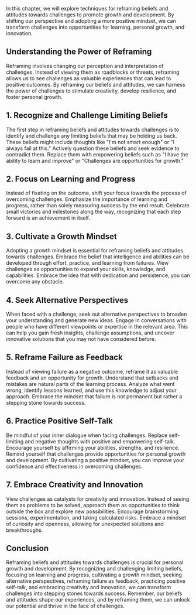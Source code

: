 
In this chapter, we will explore techniques for reframing beliefs and attitudes towards challenges to promote growth and development. By shifting our perspective and adopting a more positive mindset, we can transform challenges into opportunities for learning, personal growth, and innovation.

**Understanding the Power of Reframing**
----------------------------------------

Reframing involves changing our perception and interpretation of challenges. Instead of viewing them as roadblocks or threats, reframing allows us to see challenges as valuable experiences that can lead to positive outcomes. By reframing our beliefs and attitudes, we can harness the power of challenges to stimulate creativity, develop resilience, and foster personal growth.

**1. Recognize and Challenge Limiting Beliefs**
-----------------------------------------------

The first step in reframing beliefs and attitudes towards challenges is to identify and challenge any limiting beliefs that may be holding us back. These beliefs might include thoughts like "I'm not smart enough" or "I always fail at this." Actively question these beliefs and seek evidence to contradict them. Replace them with empowering beliefs such as "I have the ability to learn and improve" or "Challenges are opportunities for growth."

**2. Focus on Learning and Progress**
-------------------------------------

Instead of fixating on the outcome, shift your focus towards the process of overcoming challenges. Emphasize the importance of learning and progress, rather than solely measuring success by the end result. Celebrate small victories and milestones along the way, recognizing that each step forward is an achievement in itself.

**3. Cultivate a Growth Mindset**
---------------------------------

Adopting a growth mindset is essential for reframing beliefs and attitudes towards challenges. Embrace the belief that intelligence and abilities can be developed through effort, practice, and learning from failures. View challenges as opportunities to expand your skills, knowledge, and capabilities. Embrace the idea that with dedication and persistence, you can overcome any obstacle.

**4. Seek Alternative Perspectives**
------------------------------------

When faced with a challenge, seek out alternative perspectives to broaden your understanding and generate new ideas. Engage in conversations with people who have different viewpoints or expertise in the relevant area. This can help you gain fresh insights, challenge assumptions, and uncover innovative solutions that you may not have considered before.

**5. Reframe Failure as Feedback**
----------------------------------

Instead of viewing failure as a negative outcome, reframe it as valuable feedback and an opportunity for growth. Understand that setbacks and mistakes are natural parts of the learning process. Analyze what went wrong, identify lessons learned, and use this knowledge to adjust your approach. Embrace the mindset that failure is not permanent but rather a stepping stone towards success.

**6. Practice Positive Self-Talk**
----------------------------------

Be mindful of your inner dialogue when facing challenges. Replace self-limiting and negative thoughts with positive and empowering self-talk. Encourage yourself by affirming your abilities, strengths, and resilience. Remind yourself that challenges provide opportunities for personal growth and development. By cultivating a positive mindset, you can improve your confidence and effectiveness in overcoming challenges.

**7. Embrace Creativity and Innovation**
----------------------------------------

View challenges as catalysts for creativity and innovation. Instead of seeing them as problems to be solved, approach them as opportunities to think outside the box and explore new possibilities. Encourage brainstorming sessions, experimentation, and taking calculated risks. Embrace a mindset of curiosity and openness, allowing for unexpected solutions and breakthroughs.

**Conclusion**
--------------

Reframing beliefs and attitudes towards challenges is crucial for personal growth and development. By recognizing and challenging limiting beliefs, focusing on learning and progress, cultivating a growth mindset, seeking alternative perspectives, reframing failure as feedback, practicing positive self-talk, and embracing creativity and innovation, we can transform challenges into stepping stones towards success. Remember, our beliefs and attitudes shape our experiences, and by reframing them, we can unlock our potential and thrive in the face of challenges.
